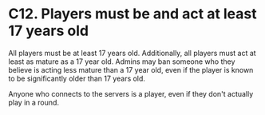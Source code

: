# C12. Players must be and act at least 17 years old

All players must be at least 17 years old. Additionally, all players must act at least as mature as a 17 year old. Admins may ban someone who they believe is acting less mature than a 17 year old, even if the player is known to be significantly older than 17 years old.

Anyone who connects to the servers is a player, even if they don't actually play in a round.
